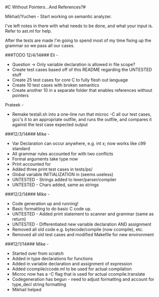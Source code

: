 #C Without Pointers...And References?#



Mikhail/Yuchen - Start working on semantic analyzer.

I've left notes in there with what needs to be done, and what your input is. Refer to ast.ml for help.

After the tests are made I'm going to spend most of my time fixing up the grammar so we pass all our cases.


###TODO 12/4/14###
Eli -
* Question -> Only variable declaration is allowed in file scope?
* Create test cases based off of this README regarding the UNTESTED stuff
* Create 25 test cases for core C to fully flesh out language
* Create 10 test cases with broken semantics
* Create another 10 in a separate folder that enables references without pointers 

Prateek -
* Remake testall.sh into a one-line run that microc -C all our test cases, gcc's it to an appropriate outfile, and runs the outfile, and compares it against the test case expected output

###12/3/14###
Mike -
* Var Declaration can occur anywhere, e.g. int x; now works like c99 standard
* All grammar rules accounted for with two conflicts
* Formal arguments take type now
* Print accounted for
* Added three print test cases in tests/ps/
* Global variable INITIALIZATION in (seems useless)
* UNTESTED - Strings added to lexer/parser/compiler
* UNTESTED - Chars added, same as strings

###12/2/14###
Mike - 	
* Code generation up and running!
* Basic formatting to do basic C code up.
* UNTESTED - Added print statement to scanner and grammar (same as return)
* UNTESTED - Differentiated new variable declaration AND assignment
* Removed all old code e.g. bytecode/compile (now ccompile), etc.
* Removed all old test cases and modified Makefile for new environment


###12/1/14###
Mike -  
* Started over from scratch
* Added in type declarations for functions
* Added in variable declaration and assignment of expression
* Added ccompile/ccode.ml to be used for actual compilation
* Microc now has a -C flag that is used for actual ccompile.translate
* Codegeneration has begun - need to adjust formatting and account for type_decl string formatting
* Mikhail helped
